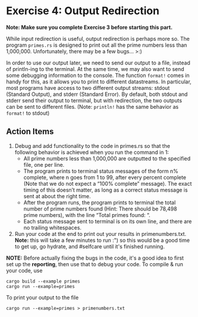 # Exercise 4: Output Redirection

**Note: Make sure you complete Exercise 3 before starting this part.**

While input redirection is useful, output redirection is perhaps more so. The program `primes.rs` is designed to print out all the prime numbers less than 1,000,000. Unfortunately, there may be a few bugs… >:)

In order to use our output later, we need to send our output to a file, instead of println-ing to the terminal. At the same time, we may also want to send some debugging information to the console. The function `format!` comes in handy for this, as it allows you to print to different datastreams. In particular, most programs have access to two different output streams: stdout (Standard Output), and stderr (Standard Error). By default, both stdout and stderr send their output to terminal, but with redirection, the two outputs can be sent to different files. (Note: `println!` has the same behavior as `format!` to stdout)

## Action Items

1. Debug and add functionality to the code in primes.rs so that the following behavior is achieved when you run the command in 1:
   - All prime numbers less than 1,000,000 are outputted to the specified file, one per line.
   - The program prints to terminal status messages of the form n% complete, where n goes from 1 to 99, after every percent complete (Note that we do not expect a “100% complete” message). The exact timing of this doesn’t matter, as long as a correct status message is sent at about the right time.
   - After the program runs, the program prints to terminal the total number of prime numbers found (Hint: There should be 78,498 prime numbers), with the line “Total primes found: “.
   - Each status message sent to terminal is on its own line, and there are no trailing whitespaces.
2. Run your code at the end to print out your results in primenumbers.txt. **Note:** this will take a few minutes to run :") so this would be a good time to get up, go hydrate, and #selfcare until it's finished running.

**NOTE:** Before actually fixing the bugs in the code, it's a good idea to first set up the **reporting**, then use that to debug your code. To compile & run your code, use

```/bin/bash
cargo build --example primes
cargo run --example=primes
```

To print your output to the file

```/bin/bash
cargo run --example=primes > primenumbers.txt
```